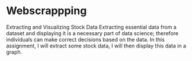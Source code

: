 # Webscrappping
Extracting and Visualizing Stock Data
Extracting essential data from a dataset and displaying it is a necessary part of data science; therefore individuals can make correct decisions based on the data. In this assignment, I will extract some stock data, I will then display this data in a graph.
